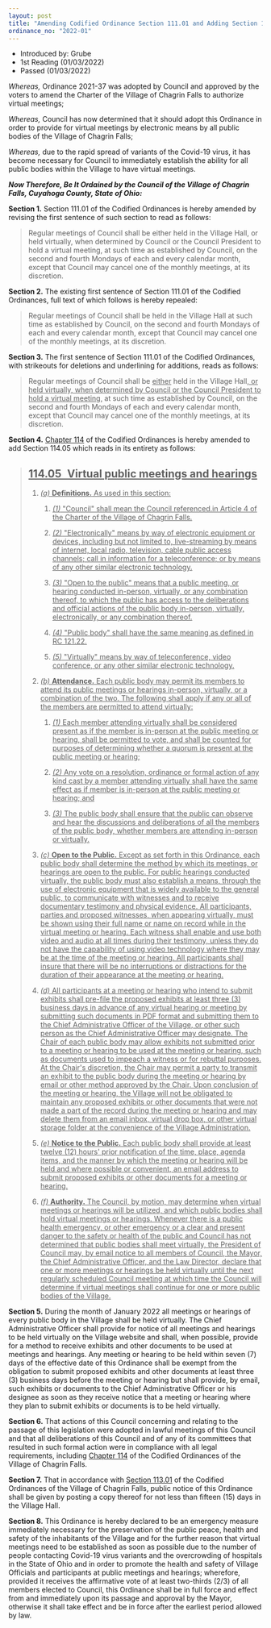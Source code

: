 ```yaml
---
layout: post
title: "Amending Codified Ordinance Section 111.01 and Adding Section 114.05 to Chapter 114 of the Codified Ordinances and Declaring an Emergency"
ordinance_no: "2022-01"
---
```


- Introduced by: Grube
- 1st Reading (01/03/2022)
- Passed (01/03/2022)

_Whereas,_ Ordinance 2021-37 was adopted by Council and approved by the voters to
amend the Charter of the Village of Chagrin Falls to authorize virtual meetings;

_Whereas,_ Council has now determined that it should adopt this Ordinance in order
to provide for virtual meetings by electronic means by all public bodies of the
Village of Chagrin Falls;

_Whereas,_ due to the rapid spread of variants of the Covid-19 virus, it has
become necessary for Council to immediately establish the ability for all public
bodies within the Village to have virtual meetings.

**_Now Therefore, Be It Ordained by the Council of the Village of Chagrin Falls,
Cuyahoga County, State of Ohio:_**

**Section 1.** Section 111.01 of the Codified Ordinances is hereby amended by
revising the first sentence of such section to read as follows:

> Regular meetings of Council shall be either held in the Village Hall, or held
> virtually, when determined by Council or the Council President to hold a
> virtual meeting, at such time as established by Council, on the second and
> fourth Mondays of each and every calendar month, except that Council may
> cancel one of the monthly meetings, at its discretion.

**Section 2.** The existing first sentence of Section 111.01 of the Codified
Ordinances, full text of which follows is hereby repealed:

> Regular meetings of Council shall be held in the Village Hall at such time as
> established by Council, on the second and fourth Mondays of each and every
> calendar month, except that Council may cancel one of the monthly meetings, at
> its discretion.

**Section 3.** The first sentence of Section 111.01 of the Codified Ordinances,
with strikeouts for deletions and underlining for additions, reads as follows:

> Regular meetings of Council shall be <ins>either</ins> held in the Village
> Hall<ins>, or held virtually, when determined by Council or the Council
> President to hold a virtual meeting,</ins> at such time as established by
> Council, on the second and fourth Mondays of each and every calendar month,
> except that Council may cancel one of the monthly meetings, at its discretion.

**Section 4.** [Chapter 114][CFCO 114] of the Codified Ordinances is hereby
amended to add Section 114.05 which reads in its entirety as follows:

> ## <ins>114.05   Virtual public meetings and hearings</ins>
>
> 1. <ins>_(a)_ **Definitions.** As used in this section:</ins>
>
>     1. <ins>_(1)_ "Council" shall mean the Council referenced.in Article 4 of
>     the Charter of the Village of Chagrin Falls.</ins>
>
>     2. <ins>_(2)_ "Electronically" means by way of electronic equipment or
>     devices, including but not limited to, live-streaming by means of
>     internet, local radio, television, cable public access channels; call in
>     information for a teleconference; or by means of any other similar
>     electronic technology.</ins>
>
>     3. <ins>_(3)_ "Open to the public" means that a public meeting, or hearing
>     conducted in-person, virtually, or any combination thereof, to which the
>     public has access to the deliberations and official actions of the public
>     body in-person, virtually, electronically, or any combination
>     thereof.</ins>
>
>     4. <ins>_(4)_ "Public body" shall have the same meaning as defined in RC
>     121.22.</ins>
>
>     5. <ins>_(5)_ "Virtually" means by way of teleconference, video
>     conference, or any other similar electronic technology.</ins>
>
> 2. <ins>_(b)_ **Attendance.** Each public body may permit its members to
> attend its public meetings or hearings in-person, virtually, or a combination
> of the two. The following shall apply if any or all of the members are
> permitted to attend virtually:</ins>
>
>     1. <ins>_(1)_ Each member attending virtually shall be considered present
>     as if the member is in-person at the public meeting or hearing, shall be
>     permitted to vote, and shall be counted for purposes of determining
>     whether a quorum is present at the public meeting or hearing;</ins>
>
>     2. <ins>_(2)_ Any vote on a resolution, ordinance or formal action of any
>     kind cast by a member attending virtually shall have the same effect as if
>     member is in-person at the public meeting or hearing; and</ins>
>
>     3. <ins>_(3)_ The public body shall ensure that the public can observe and
>     hear the discussions and deliberations of all the members of the public
>     body, whether members are attending in-person or virtually.</ins>
>
> 3. <ins>_(c)_ **Open to the Public.** Except as set forth in this Ordinance,
> each public body shall determine the method by which its meetings, or hearings
> are open to the public. For public hearings conducted virtually, the public
> body must also establish a means, through the use of electronic equipment that
> is widely available to the general public, to communicate with witnesses and
> to receive documentary testimony and physical evidence. All participants,
> parties and proposed witnesses, when appearing virtually, must be shown using
> their full name or name on record while in the virtual meeting or hearing.
> Each witness shall enable and use both video and audio at all times during
> their testimony, unless they do not have the capability of using video
> technology where they may be at the time of the meeting or hearing. All
> participants shall insure that there will be no interruptions or distractions
> for the duration of their appearance at the meeting or hearing.</ins>
>
> 4. <ins>_(d)_ All participants at a meeting or hearing who intend to submit
> exhibits shall pre-file the proposed exhibits at least three (3) business days
> in advance of any virtual hearing or meeting by submitting such documents in
> PDF format and submitting them to the Chief Administrative Officer of the
> Village, or other such person as the Chief Administrative Officer may
> designate. The Chair of each public body may allow exhibits not submitted
> prior to a meeting or hearing to be used at the meeting or hearing, such as
> documents used to impeach a witness or for rebuttal purposes. At the Chair's
> discretion, the Chair may permit a party to transmit an exhibit to the public
> body during the meeting or hearing by email or other method approved by the
> Chair. Upon conclusion of the meeting or hearing, the Village will not be
> obligated to maintain any proposed exhibits or other documents that were not
> made a part of the record during the meeting or hearing and may delete them
> from an email inbox, virtual drop box, or other virtual storage folder at the
> convenience of the Village Administration.</ins>
>
> 5. <ins>_(e)_ **Notice to the Public.** Each public body shall provide at
> least twelve (12) hours' prior notification of the time, place, agenda items,
> and the manner by which the meeting or hearing will be held and where possible
> or convenient, an email address to submit proposed exhibits or other documents
> for a meeting or hearing.</ins>
>
> 6. <ins>_(f)_ **Authority.** The Council, by motion, may determine when
> virtual meetings or hearings will be utilized, and which public bodies shall
> hold virtual meetings or hearings. Whenever there is a public health
> emergency, or other emergency or a clear and present danger to the safety or
> health of the public and Council has not determined that public bodies shall
> meet virtually, the President of Council may, by email notice to all members
> of Council, the Mayor, the Chief Administrative Officer, and the Law Director,
> declare that one or more meetings or hearings be held virtually until the next
> regularly scheduled Council meeting at which time the Council will determine
> if virtual meetings shall continue for one or more public bodies of the
> Village.</ins>

**Section 5.** During the month of January 2022 all meetings or hearings of
every public body in the Village shall be held virtually. The Chief
Administrative Officer shall provide for notice of all meetings and hearings to
be held virtually on the Village website and shall, when possible, provide for a
method to receive exhibits and other documents to be used at meetings and
hearings. Any meeting or hearing to be held within seven (7) days of the
effective date of this Ordinance shall be exempt from the obligation to submit
proposed exhibits and other documents at least three (3) business days before
the meeting or hearing but shall provide, by email, such exhibits or documents
to the Chief Administrative Officer or his designee as soon as they receive
notice that a meeting or hearing where they plan to submit exhibits or documents
is to be held virtually.

**Section 6.** That actions of this Council concerning and relating to the
passage of this legislation were adopted in lawful meetings of this Council and
that all deliberations of this Council and of any of its committees that
resulted in such formal action were in compliance with all legal requirements,
including [Chapter 114][CFCO 114] of the Codified Ordinances of the Village of
Chagrin Falls.

**Section 7.** That in accordance with [Section 113.01][CFCO 113.01] of the
Codified Ordinances of the Village of Chagrin Falls, public notice of this
Ordinance shall be given by posting a copy thereof for not less than fifteen
(15) days in the Village Hall.

**Section 8.** This Ordinance is hereby declared to be an emergency measure
immediately necessary for the preservation of the public peace, health and
safety of the inhabitants of the Village and for the further reason that virtual
meetings need to be established as soon as possible due to the number of people
contacting Covid-19 virus variants and the overcrowding of hospitals in the
State of Ohio and in order to promote the health and safety of Village Officials
and participants at public meetings and hearings; wherefore, provided it
receives the affirmative vote of at least two-thirds (2/3) of all members
elected to Council, this Ordinance shall be in full force and effect from and
immediately upon its passage and approval by the Mayor, otherwise it shall take
effect and be in force after the earliest period allowed by law.

[CFCO 113.01]:</chapters/chapter-113-ordinances-and-resolutions/#11301-publication-and-posting>
[CFCO 114]:</chapters/chapter-114-open-meetings>
